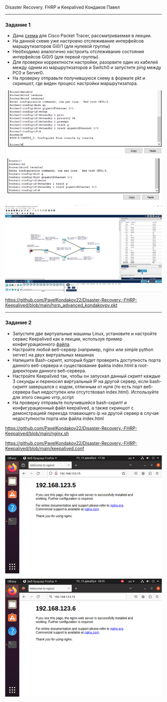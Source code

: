 Disaster Recovery. FHRP и Keepalived Кондаков Павел  



------


### Задание 1
- Дана [схема](1/hsrp_advanced.pkt) для Cisco Packet Tracer, рассматриваемая в лекции.
- На данной схеме уже настроено отслеживание интерфейсов маршрутизаторов Gi0/1 (для нулевой группы)
- Необходимо аналогично настроить отслеживание состояния интерфейсов Gi0/0 (для первой группы).
- Для проверки корректности настройки, разорвите один из кабелей между одним из маршрутизаторов и Switch0 и запустите ping между PC0 и Server0.
- На проверку отправьте получившуюся схему в формате pkt и скриншот, где виден процесс настройки маршрутизатора.

![alt text](https://github.com/PavelKondakov22/Disaster-Recovery.-FHRP-Keepalived/blob/main/z1%20conf%20r1.png)   
![alt text](https://github.com/PavelKondakov22/Disaster-Recovery.-FHRP-Keepalived/blob/main/z1%20conf%20r2.png)   
![alt text](https://github.com/PavelKondakov22/Disaster-Recovery.-FHRP-Keepalived/blob/main/z1%20final.png)  
  
https://github.com/PavelKondakov22/Disaster-Recovery.-FHRP-Keepalived/blob/main/hsrp_advanced_kondakovpv.pkt  

------


### Задание 2
- Запустите две виртуальные машины Linux, установите и настройте сервис Keepalived как в лекции, используя пример конфигурационного [файла](1/keepalived-simple.conf).
- Настройте любой веб-сервер (например, nginx или simple python server) на двух виртуальных машинах
- Напишите Bash-скрипт, который будет проверять доступность порта данного веб-сервера и существование файла index.html в root-директории данного веб-сервера.
- Настройте Keepalived так, чтобы он запускал данный скрипт каждые 3 секунды и переносил виртуальный IP на другой сервер, если bash-скрипт завершался с кодом, отличным от нуля (то есть порт веб-сервера был недоступен или отсутствовал index.html). Используйте для этого секцию vrrp_script
- На проверку отправьте получившейся bash-скрипт и конфигурационный файл keepalived, а также скриншот с демонстрацией переезда плавающего ip на другой сервер в случае недоступности порта или файла index.html

  
https://github.com/PavelKondakov22/Disaster-Recovery.-FHRP-Keepalived/blob/main/nginx.sh  
  
https://github.com/PavelKondakov22/Disaster-Recovery.-FHRP-Keepalived/blob/main/keepalived.conf

![alt text](https://github.com/PavelKondakov22/Disaster-Recovery.-FHRP-Keepalived/blob/main/VirtualBox_ubuntu_15_12_2023_18_38_40.png)  

![alt text](https://github.com/PavelKondakov22/Disaster-Recovery.-FHRP-Keepalived/blob/main/VirtualBox_ub_15_12_2023_18_55_05.png)  

